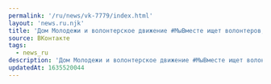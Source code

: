 ```yaml
---
permalink: '/ru/news/vk-7779/index.html'
layout: 'news.ru.njk'
title: 'Дом Молодежи и волонтерское движение #МыВместе ищет волонтеров, которые помогут врачам в борьбе…'
source: ВКонтакте
tags:
  - news_ru
description: 'Дом Молодежи и волонтерское движение #МыВместе ищет волонтеров, которые помогут врачам в борьбе…'
updatedAt: 1635520044
---
```

